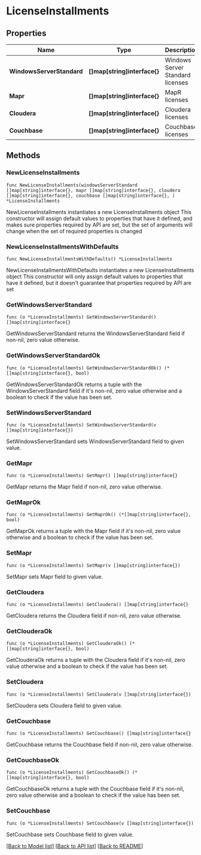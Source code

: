 # LicenseInstallments

## Properties

Name | Type | Description | Notes
------------ | ------------- | ------------- | -------------
**WindowsServerStandard** | **[]map[string]interface{}** | Windows Server Standard licenses | 
**Mapr** | **[]map[string]interface{}** | MapR licenses | 
**Cloudera** | **[]map[string]interface{}** | Cloudera licenses | 
**Couchbase** | **[]map[string]interface{}** | Couchbase licenses | 

## Methods

### NewLicenseInstallments

`func NewLicenseInstallments(windowsServerStandard []map[string]interface{}, mapr []map[string]interface{}, cloudera []map[string]interface{}, couchbase []map[string]interface{}, ) *LicenseInstallments`

NewLicenseInstallments instantiates a new LicenseInstallments object
This constructor will assign default values to properties that have it defined,
and makes sure properties required by API are set, but the set of arguments
will change when the set of required properties is changed

### NewLicenseInstallmentsWithDefaults

`func NewLicenseInstallmentsWithDefaults() *LicenseInstallments`

NewLicenseInstallmentsWithDefaults instantiates a new LicenseInstallments object
This constructor will only assign default values to properties that have it defined,
but it doesn't guarantee that properties required by API are set

### GetWindowsServerStandard

`func (o *LicenseInstallments) GetWindowsServerStandard() []map[string]interface{}`

GetWindowsServerStandard returns the WindowsServerStandard field if non-nil, zero value otherwise.

### GetWindowsServerStandardOk

`func (o *LicenseInstallments) GetWindowsServerStandardOk() (*[]map[string]interface{}, bool)`

GetWindowsServerStandardOk returns a tuple with the WindowsServerStandard field if it's non-nil, zero value otherwise
and a boolean to check if the value has been set.

### SetWindowsServerStandard

`func (o *LicenseInstallments) SetWindowsServerStandard(v []map[string]interface{})`

SetWindowsServerStandard sets WindowsServerStandard field to given value.


### GetMapr

`func (o *LicenseInstallments) GetMapr() []map[string]interface{}`

GetMapr returns the Mapr field if non-nil, zero value otherwise.

### GetMaprOk

`func (o *LicenseInstallments) GetMaprOk() (*[]map[string]interface{}, bool)`

GetMaprOk returns a tuple with the Mapr field if it's non-nil, zero value otherwise
and a boolean to check if the value has been set.

### SetMapr

`func (o *LicenseInstallments) SetMapr(v []map[string]interface{})`

SetMapr sets Mapr field to given value.


### GetCloudera

`func (o *LicenseInstallments) GetCloudera() []map[string]interface{}`

GetCloudera returns the Cloudera field if non-nil, zero value otherwise.

### GetClouderaOk

`func (o *LicenseInstallments) GetClouderaOk() (*[]map[string]interface{}, bool)`

GetClouderaOk returns a tuple with the Cloudera field if it's non-nil, zero value otherwise
and a boolean to check if the value has been set.

### SetCloudera

`func (o *LicenseInstallments) SetCloudera(v []map[string]interface{})`

SetCloudera sets Cloudera field to given value.


### GetCouchbase

`func (o *LicenseInstallments) GetCouchbase() []map[string]interface{}`

GetCouchbase returns the Couchbase field if non-nil, zero value otherwise.

### GetCouchbaseOk

`func (o *LicenseInstallments) GetCouchbaseOk() (*[]map[string]interface{}, bool)`

GetCouchbaseOk returns a tuple with the Couchbase field if it's non-nil, zero value otherwise
and a boolean to check if the value has been set.

### SetCouchbase

`func (o *LicenseInstallments) SetCouchbase(v []map[string]interface{})`

SetCouchbase sets Couchbase field to given value.



[[Back to Model list]](../README.md#documentation-for-models) [[Back to API list]](../README.md#documentation-for-api-endpoints) [[Back to README]](../README.md)


